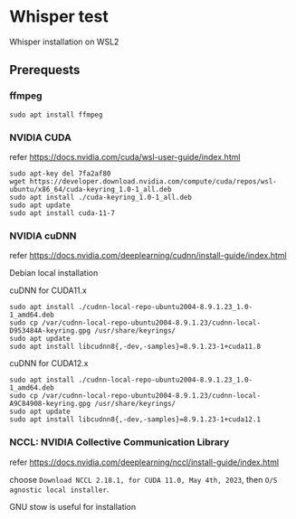 # Whisper test

Whisper installation on WSL2

## Prerequests

### ffmpeg

```
sudo apt install ffmpeg
```

### NVIDIA CUDA

refer https://docs.nvidia.com/cuda/wsl-user-guide/index.html

```
sudo apt-key del 7fa2af80
wget https://developer.download.nvidia.com/compute/cuda/repos/wsl-ubuntu/x86_64/cuda-keyring_1.0-1_all.deb
sudo apt install ./cuda-keyring_1.0-1_all.deb
sudo apt update
sudo apt install cuda-11-7
```

### NVIDIA cuDNN

refer https://docs.nvidia.com/deeplearning/cudnn/install-guide/index.html

Debian local installation

cuDNN for CUDA11.x

```
sudo apt install ./cudnn-local-repo-ubuntu2004-8.9.1.23_1.0-1_amd64.deb
sudo cp /var/cudnn-local-repo-ubuntu2004-8.9.1.23/cudnn-local-D953484A-keyring.gpg /usr/share/keyrings/
sudo apt update
sudo apt install libcudnn8{,-dev,-samples}=8.9.1.23-1+cuda11.8
```

cuDNN for CUDA12.x

```
sudo apt install ./cudnn-local-repo-ubuntu2004-8.9.1.23_1.0-1_amd64.deb
sudo cp /var/cudnn-local-repo-ubuntu2004-8.9.1.23/cudnn-local-A9C84908-keyring.gpg /usr/share/keyrings/
sudo apt update
sudo apt install libcudnn8{,-dev,-samples}=8.9.1.23-1+cuda12.1
```

### NCCL: NVIDIA Collective Communication Library

refer https://docs.nvidia.com/deeplearning/nccl/install-guide/index.html

choose `Download NCCL 2.18.1, for CUDA 11.0, May 4th, 2023`, then `O/S agnostic local installer`.

GNU stow is useful for installation
